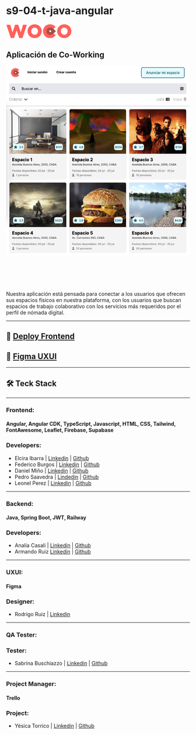 # s9-04-t-java-angular
[![APP WOCO](./screenshots/woco-logo.png)](https://s9-04-t-java-angular.web.app)
## Aplicación de Co-Working
<div style="background-size: cover; width: 100%; height: 600px;">
    
![App Co-working WOCO](./screenshots/home-screeshot.png)

</div>

Nuestra aplicación está pensada para conectar a los usuarios que ofrecen sus espacios físicos en nuestra plataforma, con los usuarios que buscan espacios de trabajo colaborativo con los servicios más requeridos por el perfil de nómada digital.



---

## 🔗 [Deploy Frontend](https://s9-04-t-java-angular.web.app "Deploy Frontend")

## 🔗 [Figma UXUI](https://www.figma.com/file/FSoehluxDIyhCeOCUYGLay/WOCO---NoCountry?type=design&node-id=0-1&mode=design&t=Xczgw6lLBz3uZloG-0 "Figma UXUI")

---

## 🛠 Teck Stack
---
### **Frontend:** 
#### Angular, Angular CDK, TypeScript, Javascript, HTML, CSS, Tailwind, FontAwesome, Leaflet, Firebase, Supabase
### **Developers:**
* Elcira Ibarra | [Linkedin](https://www.linkedin.com/in/elcicode/ "Linkedin") | [Github](https://github.com/elcicode "Github")
* Federico Burgos | [Linkedin](https://www.linkedin.com/in/federicoburgos "Linkedin") | [Github](https://github.com/fedev95 "Github")
* Daniel Miño | [Linkedin](https://www.linkedin.com/in/daniel-mi%C3%B1o-b89b76200 "Linkedin") | [Github](https://github.com/DanielMino19 "Github")
* Pedro Saavedra | [Lindedin](https://www.linkedin.com/in/pedro-saavedra-657519256 "Linkedin") | [Github](https://github.com/PedroSaav "Github")
* Leonel Perez | [Linkedin](https://www.linkedin.com/in/leonelpb/  "Linkedin") | [Github](https://github.com/leonelpb "Github")
---
### **Backend:**
#### Java, Spring Boot, JWT, Railway
### **Developers:** 
* Analía Casali | [Linkedin](https://www.linkedin.com/in/analiacasali "Linkedin") | [Github](https://github.com/AnaliaCasali "Github")
* Armando Ruiz [Linkedin](https://www.linkedin.com/in/ruizarmandoariel "Linkedin") | [Github](https://github.com/ArielRzz "Github")
---
### **UXUI:**
#### Figma
### **Designer:**
* Rodrigo Ruiz | [Linkedin](https://www.linkedin.com/in/uirodriruiz "Linkedin")
---
### **QA Tester:**
### **Tester:**
* Sabrina Buschiazzo | [Linkedin](https://www.linkedin.com/in/sabrina-buschiazzo "Linkedin") | [Github](https://github.com/SabriVbus "Github")
---
### **Project Manager:**
#### Trello
### **Project:**
* Yésica Torrico | [Linkedin](https://www.linkedin.com/in/yesica-t-uxui "Linkedin") | [Github](https://github.com/YESICATORRICO "Github")

